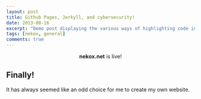 ```yaml
---
layout: post
title: Github Pages, Jerkyll, and cybersecurity!
date: 2013-08-16
excerpt: "Demo post displaying the various ways of highlighting code in Markdown."
tags: [nekox, general]
comments: true
---
```


<center> <b>nekox.net</b> is live!</center>

## Finally!

It has always seemed like an odd choice for me to create my own website. 